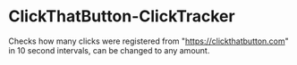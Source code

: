 # ClickThatButton-ClickTracker
Checks how many clicks were registered from "https://clickthatbutton.com" in 10 second intervals, can be changed to any amount.
